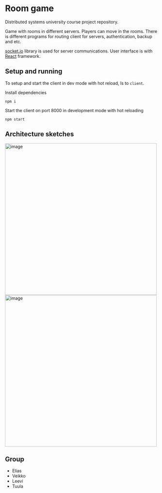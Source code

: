 # Room game

Distributed systems university course project repository.

Game with rooms in different servers. Players can move in the rooms. There is different programs for routing client for servers, authentication, backup and etc.

[socket.io](https://socket.io/) library is used for server communications. User interface is with [React](https://react.dev/) framework.

## Setup and running

To setup and start the client in dev mode with hot reload, ls to `client`.

Install dependencies 
```
npm i
```

Start the client on port 8000 in development mode with hot reloading
```
npm start
```

## Architecture sketches

<img height="500" alt="image" src="https://github.com/Hajis23/room-game/assets/54055199/12217c95-4038-44f9-9b17-8e8061262016">

<img height="500" alt="image" src="https://github.com/Hajis23/room-game/assets/54055199/5c543878-6aee-4a6c-a400-7d748db6b49c">



## Group
- Elias
- Veikko
- Leevi
- Tuula
